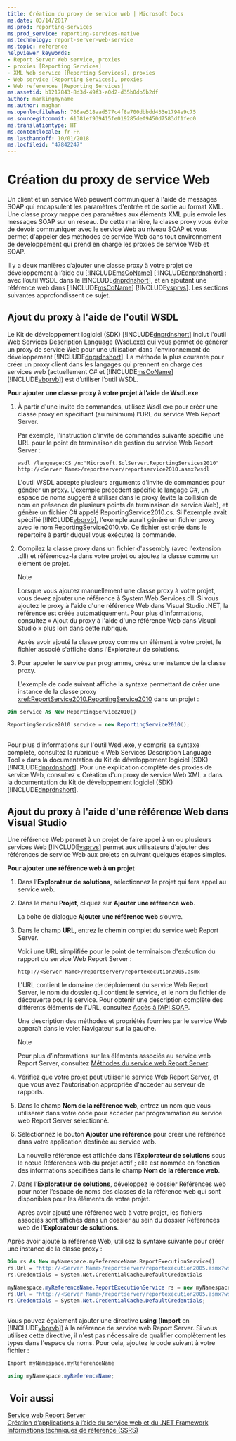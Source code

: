 ```yaml
---
title: Création du proxy de service web | Microsoft Docs
ms.date: 03/14/2017
ms.prod: reporting-services
ms.prod_service: reporting-services-native
ms.technology: report-server-web-service
ms.topic: reference
helpviewer_keywords:
- Report Server Web service, proxies
- proxies [Reporting Services]
- XML Web service [Reporting Services], proxies
- Web service [Reporting Services], proxies
- Web references [Reporting Services]
ms.assetid: b1217843-8d3d-49f3-a0d2-d35b0db5b2df
author: markingmyname
ms.author: maghan
ms.openlocfilehash: 766ae518aad577c4f8a700dbbdd433e1794e9c75
ms.sourcegitcommit: 61381ef939415fe019285def9450d7583df1fed0
ms.translationtype: HT
ms.contentlocale: fr-FR
ms.lasthandoff: 10/01/2018
ms.locfileid: "47842247"
---
```

# <a name="creating-the-web-service-proxy"></a>Création du proxy de service Web
  Un client et un service Web peuvent communiquer à l'aide de messages SOAP qui encapsulent les paramètres d'entrée et de sortie au format XML. Une classe proxy mappe des paramètres aux éléments XML puis envoie les messages SOAP sur un réseau. De cette manière, la classe proxy vous évite de devoir communiquer avec le service Web au niveau SOAP et vous permet d'appeler des méthodes de service Web dans tout environnement de développement qui prend en charge les proxies de service Web et SOAP.  
  
 Il y a deux manières d’ajouter une classe proxy à votre projet de développement à l’aide du [!INCLUDE[msCoName](../../../includes/msconame-md.md)] [!INCLUDE[dnprdnshort](../../../includes/dnprdnshort-md.md)] : avec l’outil WSDL dans le [!INCLUDE[dnprdnshort](../../../includes/dnprdnshort-md.md)], et en ajoutant une référence web dans [!INCLUDE[msCoName](../../../includes/msconame-md.md)] [!INCLUDE[vsprvs](../../../includes/vsprvs-md.md)]. Les sections suivantes approfondissent ce sujet.  
  
## <a name="adding-the-proxy-using-the-wsdl-tool"></a>Ajout du proxy à l'aide de l'outil WSDL  
 Le Kit de développement logiciel (SDK) [!INCLUDE[dnprdnshort](../../../includes/dnprdnshort-md.md)] inclut l'outil Web Services Description Language (Wsdl.exe) qui vous permet de générer un proxy de service Web pour une utilisation dans l'environnement de développement [!INCLUDE[dnprdnshort](../../../includes/dnprdnshort-md.md)]. La méthode la plus courante pour créer un proxy client dans les langages qui prennent en charge des services web (actuellement C# et [!INCLUDE[msCoName](../../../includes/msconame-md.md)] [!INCLUDE[vbprvb](../../../includes/vbprvb-md.md)]) est d’utiliser l’outil WSDL.  
  
 **Pour ajouter une classe proxy à votre projet à l’aide de Wsdl.exe**  
  
1.  À partir d'une invite de commandes, utilisez Wsdl.exe pour créer une classe proxy en spécifiant (au minimum) l'URL du service Web Report Server.  
  
     Par exemple, l'instruction d'invite de commandes suivante spécifie une URL pour le point de terminaison de gestion du service Web Report Server :  
  
    ```  
    wsdl /language:CS /n:"Microsoft.SqlServer.ReportingServices2010" http://<Server Name>/reportserver/reportservice2010.asmx?wsdl  
    ```  
  
     L'outil WSDL accepte plusieurs arguments d'invite de commandes pour générer un proxy. L'exemple précédent spécifie le langage C#, un espace de noms suggéré à utiliser dans le proxy (évite la collision de nom en présence de plusieurs points de terminaison de service Web), et génère un fichier C# appelé ReportingService2010.cs. Si l'exemple avait spécifié [!INCLUDE[vbprvb](../../../includes/vbprvb-md.md)], l'exemple aurait généré un fichier proxy avec le nom ReportingService2010.vb. Ce fichier est créé dans le répertoire à partir duquel vous exécutez la commande.  
  
2.  Compilez la classe proxy dans un fichier d'assembly (avec l'extension .dll) et référencez-la dans votre projet ou ajoutez la classe comme un élément de projet.  
  
    > [!NOTE]  
    >  Lorsque vous ajoutez manuellement une classe proxy à votre projet, vous devez ajouter une référence à System.Web.Services.dll. Si vous ajoutez le proxy à l'aide d'une référence Web dans Visual Studio .NET, la référence est créée automatiquement. Pour plus d'informations, consultez « Ajout du proxy à l'aide d'une référence Web dans Visual Studio » plus loin dans cette rubrique.  
  
     Après avoir ajouté la classe proxy comme un élément à votre projet, le fichier associé s'affiche dans l'Explorateur de solutions.  
  
3.  Pour appeler le service par programme, créez une instance de la classe proxy.  
  
     L'exemple de code suivant affiche la syntaxe permettant de créer une instance de la classe proxy <xref:ReportService2010.ReportingService2010> dans un projet :  
  
```vb  
Dim service As New ReportingService2010()  
```  
  
```csharp  
ReportingService2010 service = new ReportingService2010();  
  
```  
  
 Pour plus d'informations sur l'outil Wsdl.exe, y compris sa syntaxe complète, consultez la rubrique « Web Services Description Language Tool » dans la documentation du Kit de développement logiciel (SDK) [!INCLUDE[dnprdnshort](../../../includes/dnprdnshort-md.md)]. Pour une explication complète des proxies de service Web, consultez « Création d'un proxy de service Web XML » dans la documentation du Kit de développement logiciel (SDK) [!INCLUDE[dnprdnshort](../../../includes/dnprdnshort-md.md)].  
  
## <a name="adding-the-proxy-using-a-web-reference-in-visual-studio"></a>Ajout du proxy à l'aide d'une référence Web dans Visual Studio  
 Une référence Web permet à un projet de faire appel à un ou plusieurs services Web [!INCLUDE[vsprvs](../../../includes/vsprvs-md.md)] permet aux utilisateurs d'ajouter des références de service Web aux projets en suivant quelques étapes simples.  
  
 **Pour ajouter une référence web à un projet**  
  
1.  Dans l’**Explorateur de solutions**, sélectionnez le projet qui fera appel au service web.  
  
2.  Dans le menu **Projet**, cliquez sur **Ajouter une référence web**.  
  
     La boîte de dialogue **Ajouter une référence web** s’ouvre.  
  
3.  Dans le champ **URL**, entrez le chemin complet du service web Report Server.  
  
     Voici une URL simplifiée pour le point de terminaison d'exécution du rapport du service Web Report Server :  
  
    ```  
    http://<Server Name>/reportserver/reportexecution2005.asmx  
    ```  
  
     L'URL contient le domaine de déploiement du service Web Report Server, le nom du dossier qui contient le service, et le nom du fichier de découverte pour le service. Pour obtenir une description complète des différents éléments de l’URL, consultez [Accès à l’API SOAP](../../../reporting-services/report-server-web-service/accessing-the-soap-api.md).  
  
     Une description des méthodes et propriétés fournies par le service Web apparaît dans le volet Navigateur sur la gauche.  
  
    > [!NOTE]  
    >  Pour plus d’informations sur les éléments associés au service web Report Server, consultez [Méthodes du service web Report Server](../../../reporting-services/report-server-web-service/methods/report-server-web-service-methods.md).  
  
4.  Vérifiez que votre projet peut utiliser le service Web Report Server, et que vous avez l'autorisation appropriée d'accéder au serveur de rapports.  
  
5.  Dans le champ **Nom de la référence web**, entrez un nom que vous utiliserez dans votre code pour accéder par programmation au service web Report Server sélectionné.  
  
6.  Sélectionnez le bouton **Ajouter une référence** pour créer une référence dans votre application destinée au service web.  
  
     La nouvelle référence est affichée dans l’**Explorateur de solutions** sous le nœud Références web du projet actif ; elle est nommée en fonction des informations spécifiées dans le champ **Nom de la référence web**.  
  
7.  Dans l’**Explorateur de solutions**, développez le dossier Références web pour noter l’espace de noms des classes de la référence web qui sont disponibles pour les éléments de votre projet.  
  
     Après avoir ajouté une référence web à votre projet, les fichiers associés sont affichés dans un dossier au sein du dossier Références web de l’**Explorateur de solutions**.  
  
 Après avoir ajouté la référence Web, utilisez la syntaxe suivante pour créer une instance de la classe proxy :  
  
```vb  
Dim rs As New myNamespace.myReferenceName.ReportExecutionService()  
rs.Url = "http://<Server Name>/reportserver/reportexecution2005.asmx?wsdl"  
rs.Credentials = System.Net.CredentialCache.DefaultCredentials  
```  
  
```csharp  
myNamespace.myReferenceName.ReportExecutionService rs = new myNamespace.myReferenceName.ReportExecutionService();  
rs.Url = "http://<Server Name>/reportserver/reportexecution2005.asmx?wsdl";  
rs.Credentials = System.Net.CredentialCache.DefaultCredentials;  
  
```  
  
 Vous pouvez également ajouter une directive **using** (**Import** en [!INCLUDE[vbprvb](../../../includes/vbprvb-md.md)]) à la référence de service web Report Server. Si vous utilisez cette directive, il n'est pas nécessaire de qualifier complètement les types dans l'espace de noms. Pour cela, ajoutez le code suivant à votre fichier :  
  
```vb  
Import myNamespace.myReferenceName  
```  
  
```csharp  
using myNamespace.myReferenceName;  
```  
  
## <a name="see-also"></a> Voir aussi  
 [Service web Report Server](../../../reporting-services/report-server-web-service/report-server-web-service.md)   
 [Création d’applications à l’aide du service web et du .NET Framework](../../../reporting-services/report-server-web-service/net-framework/building-applications-using-the-web-service-and-the-net-framework.md)   
 [Informations techniques de référence &#40;SSRS&#41;](../../../reporting-services/technical-reference-ssrs.md)  
  
  
